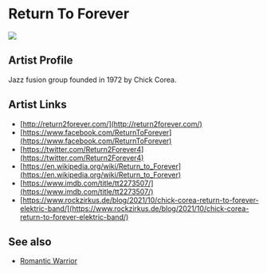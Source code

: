 # Return To Forever

![](../../asssets/artists/Return_To_Forever.png)

## Artist Profile

Jazz fusion group founded in 1972 by Chick Corea.

## Artist Links

- [http://return2forever.com/](http://return2forever.com/)
- [https://www.facebook.com/ReturnToForever](https://www.facebook.com/ReturnToForever)
- [https://twitter.com/Return2Forever4](https://twitter.com/Return2Forever4)
- [https://en.wikipedia.org/wiki/Return_to_Forever](https://en.wikipedia.org/wiki/Return_to_Forever)
- [https://www.imdb.com/title/tt2273507/](https://www.imdb.com/title/tt2273507/)
- [https://www.rockzirkus.de/blog/2021/10/chick-corea-return-to-forever-elektric-band/](https://www.rockzirkus.de/blog/2021/10/chick-corea-return-to-forever-elektric-band/)


## See also

- [Romantic Warrior](Return_To_Forever-Romantic_Warrior.md)
